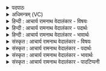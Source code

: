 <details><summary>पदपाठः</summary>

अ꣣भिक्र꣡न्द꣢न्। अ꣣भि। क्र꣡न्द꣢꣯न्। क꣣ल꣡श꣢म्। वा꣡जी꣢। अ꣣र्षति। प꣡तिः꣢꣯। दि꣣वः꣢। श꣡त꣢धा꣢रः। श꣣त꣢। धा꣣रः। विचक्षणः꣣। वि꣢। चक्षणः꣢। ह꣡रिः꣢꣯। मि꣣त्र꣡स्य꣢। मि꣢। त्र꣡स्य꣢꣯। स꣡द꣢꣯नेषु। सी꣣दति। मर्मृजानः꣢। अ꣡वि꣢꣯भिः। सि꣡न्धु꣢꣯भिः। वृ꣡षा꣢꣯। १०३२।
</details>

<details><summary>अधिमन्त्रम् (VC)</summary>

- पवमानः सोमः
- त्रय ऋषयः
- जगती
- निषादः
</details>

<details><summary>हिन्दी : आचार्य रामनाथ वेदालंकार - विषयः</summary>

अगले मन्त्र में वर्षक बादल और परमात्मा का वर्णन है।
</details>

<details><summary>हिन्दी : आचार्य रामनाथ वेदालंकार - पदार्थः</summary>

पदार्थान्वय -  प्रथम—बादल के पक्ष में। (वाजी) बलवान् सोम अर्थात् वर्षा करनेवाला बादल (अभिक्रन्दन्) गर्जता हुआ, वर्षाजल द्वारा (कलशम्) भूमण्डलरूप कलश में (अर्षति) जाता है। वह (दिवः पतिः) अन्तरिक्ष का अधिपति, (शतधारः) बहुत धारोंवाला और (विचक्षणः) कार्यकुशल है। (हरिः) जलों को जहाँ-तहाँ ले जानेवाला वह (मित्रस्य) सूर्य के (सदनेषु) स्थिति-स्थान पर्वत आदियों में (सीदति) जाता है। साथ ही (वृषा) वर्षा करनेवाला वह (अविभिः) वेगगामिनी (सिन्धुभिः) नदियों के द्वारा (मर्मृजानः) भूमि के भागों को अतिशय शुद्ध करता है ॥ द्वितीय—परमात्मा के पक्ष में। (वाजी) बलवान् सोम अर्थात् आनन्दवर्षक परमात्मा (अभिक्रन्दन्) उपदेश देता हुआ, (कलशम्) आत्मा रूप कलश में (अर्षति) जाता है। वह (दिवः पतिः) जीवात्मा का पालनकर्ता, (शतधारः) आनन्द की सैकड़ों धाराओं को बहानेवाला और (विचक्षणः) विशेष द्रष्टा है। (हरिः) पापों का हर्ता वह (मित्रस्य) अपने सखा जीवात्मा के (सदनेषु) अन्नमय-प्राणमय-मनोमय आदि कोशों में (सीदति) स्थित होता है। साथ ही, (वृषा) सुख बरसानेवाला वह (अविभिः) रक्षा करनेवाली (सिन्धुभिः) आनन्दरस की नदियों से (मर्मृजानः) उपासक के अन्तःकरण को शुद्ध करता है ॥२॥ यहाँ श्लेषालङ्कार है ॥२॥
</details>

<details><summary>हिन्दी : आचार्य रामनाथ वेदालंकार - भावार्थः</summary>

भावार्थ -  बादल की जल-वर्षा से पृथिवी के समान परमात्मा की आनन्दवर्षा से योगसाधक की मनोभूमि सरस और निर्मल हो जाती है ॥२॥
</details>

<details><summary>संस्कृत : आचार्य रामनाथ वेदालंकार - विषयः</summary>

अथ वर्षकं पर्जन्यं परमात्मानं च वर्णयति।
</details>

<details><summary>संस्कृत : आचार्य रामनाथ वेदालंकार - पदार्थः</summary>

पदार्थान्वय -  प्रथमः—पर्जन्यपरः। (वाजी) बलवान् सोमः वर्षकः पर्जन्यः (अभिक्रन्दन्) स्तनयन्, वृष्टिजलेन (कलशम्) भूमण्डलरूपं घटम् (अर्षति) गच्छति। सः (दिवः पतिः) अन्तरिक्षस्य अधिपतिः, (शतधारः) बहुधारः (विचक्षणः) कार्यकुशलश्च वर्तते। (हरिः) उदकानां यत्र तत्र हर्ता सः (मित्रस्य) सूर्यस्य (सदनेषु) स्थितिस्थानेषु पर्वतादिषु (सीदति) गच्छति। किञ्च (वृषा) वर्षकः सः (अविभिः) गन्त्रीभिः, वेगगामिनीभिः। [अवतिर्गत्यर्थः।] (सिन्धुभिः) नदीभिः (मर्मृजानः) अतिशयेन भूभागान् शोधयन् भवति ॥ द्वितीयः—परमात्मपरः (वाजी) बलवान् (सोमः) आनन्दवर्षकः परमात्मा (अभिक्रन्दन्) उपदिशन् (कलशम्) आत्मरूपं घटम् (अर्षति) गच्छति। सः (दिवः पतिः) जीवात्मनः पालयिता, (शतधारः) आनन्दस्य बह्वीनां धाराणां प्रवाहकः, (विचक्षणः) विशेषेण द्रष्टा च वर्तते। (हरिः) पापहर्ता सः (मित्रस्य) सख्युः जीवात्मनः (सदनेषु) अन्नमयप्राणमयमनोमयादिकोशेषु (सीदति) आस्ते। किञ्च (वृषा) सुखवर्षकः सः (अविभिः) रक्षिकाभिः (सिन्धुभिः) आनन्दरसतरङ्गिणीभिः (मर्मृजानः) उपासकस्यान्तःकरणं शोधयन् भवति ॥२॥ अत्र श्लेषालङ्कारः ॥२॥
</details>

<details><summary>संस्कृत : आचार्य रामनाथ वेदालंकार - भावार्थः</summary>

भावार्थ -  पर्जन्यस्य जलवृष्ट्या पृथिवीव परमात्मन आनन्दरसवृष्ट्या योगसाधकस्य मनोभूमिः सरसा निर्मला च जायते ॥२॥
</details>

<details><summary>संस्कृत : आचार्य रामनाथ वेदालंकार - पादटिप्पनी</summary>

टिप्पनी -   १. ऋ० ९।८६।११,ऋषिः सिकता निवावरी।
</details>